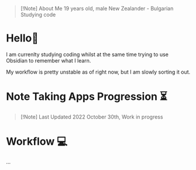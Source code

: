 > [!Note] About Me
> 19 years old, male
> New Zealander - Bulgarian
>Studying code

# Hello👋

I am currenlty studying coding whilst at the same time trying to use Obsidian to remember what I learn.

My workflow is pretty unstable as of right now, but I am slowly sorting it out. 


# Note Taking Apps Progression ⏳


>[!Note] Last Updated 2022 October 30th, 
>Work in progress


# Workflow 💻

...








